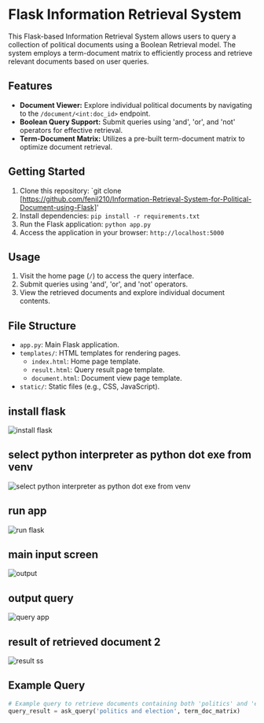 # Flask Information Retrieval System

This Flask-based Information Retrieval System allows users to query a collection of political documents using a Boolean Retrieval model. The system employs a term-document matrix to efficiently process and retrieve relevant documents based on user queries.

## Features
- **Document Viewer:** Explore individual political documents by navigating to the `/document/<int:doc_id>` endpoint.
- **Boolean Query Support:** Submit queries using 'and', 'or', and 'not' operators for effective retrieval.
- **Term-Document Matrix:** Utilizes a pre-built term-document matrix to optimize document retrieval.

## Getting Started
1. Clone this repository: `git clone [https://github.com/fenil210/Information-Retrieval-System-for-Political-Document-using-Flask]'
2. Install dependencies: `pip install -r requirements.txt`
3. Run the Flask application: `python app.py`
4. Access the application in your browser: `http://localhost:5000`

## Usage
1. Visit the home page (`/`) to access the query interface.
2. Submit queries using 'and', 'or', and 'not' operators.
3. View the retrieved documents and explore individual document contents.

## File Structure
- `app.py`: Main Flask application.
- `templates/`: HTML templates for rendering pages.
  - `index.html`: Home page template.
  - `result.html`: Query result page template.
  - `document.html`: Document view page template.
- `static/`: Static files (e.g., CSS, JavaScript).

## install flask
![install flask](https://github.com/fenil210/Information-Retrieval-System-for-Political-Document-using-Flask/assets/121050723/914912bd-a1e7-4c7d-afec-3d8bbd2c114b)

## select python interpreter as python dot exe from venv
![select python interpreter as python dot exe from venv](https://github.com/fenil210/Information-Retrieval-System-for-Political-Document-using-Flask/assets/121050723/8d2f837f-9c52-4bc9-84ba-1602b49280dd)

## run app
![run flask](https://github.com/fenil210/Information-Retrieval-System-for-Political-Document-using-Flask/assets/121050723/cb21cba7-2024-4fde-b18d-401668689a65)

## main input screen
![output](https://github.com/fenil210/Information-Retrieval-System-for-Political-Document-using-Flask/assets/121050723/5c2a6ec6-7855-4f9b-b465-7ea0e234db93)

## output query
![query app](https://github.com/fenil210/Information-Retrieval-System-for-Political-Document-using-Flask/assets/121050723/738326e0-c34a-4c4d-9343-e584f9c71d48)

## result of retrieved document 2
![result ss](https://github.com/fenil210/Information-Retrieval-System-for-Political-Document-using-Flask/assets/121050723/9a120345-d9aa-46c1-808d-e25ad360dcea)


## Example Query
```python
# Example query to retrieve documents containing both 'politics' and 'election':
query_result = ask_query('politics and election', term_doc_matrix)
